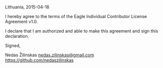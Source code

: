 Lithuania, 2015-04-18

I hereby agree to the terms of the Eagle Individual Contributor License
Agreement v1.0.

I declare that I am authorized and able to make this agreement and sign this
declaration.

Signed,

Nedas Žilinskas nedas.zilinskas@gmail.com https://github.com/nedaszilinskas